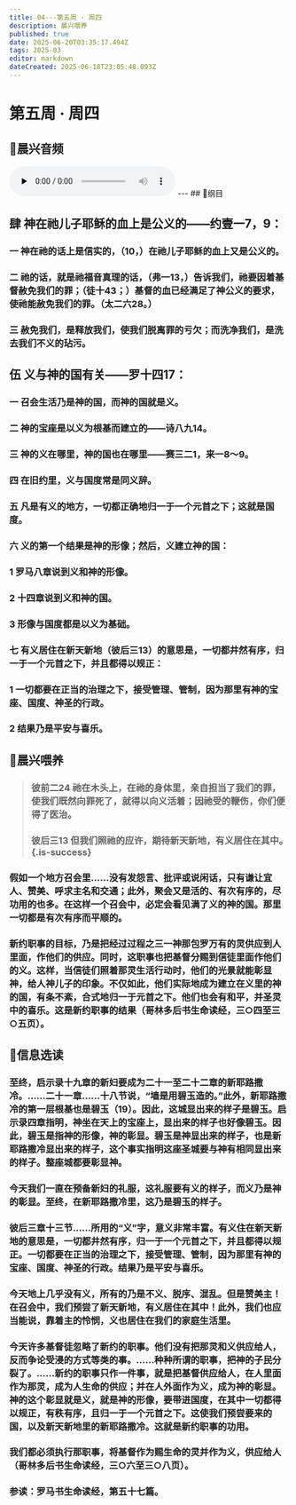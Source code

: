 ```yaml
---
title: 04---第五周 · 周四
description: 晨兴喂养
published: true
date: 2025-06-20T03:35:17.494Z
tags: 2025-03
editor: markdown
dateCreated: 2025-06-18T23:05:48.093Z
---
```


# 第五周 · 周四

## 🎵晨兴音频
<audio id="audio" controls="" preload="none">
      <source id="mp3" src="/2025-03/week5/week5day4.mp3">
</audio>
---
## 📖纲目

## 肆    神在祂儿子耶稣的血上是公义的——约壹一7，9：

### 一    神在祂的话上是信实的，（10，）在祂儿子耶稣的血上又是公义的。

### 二    祂的话，就是祂福音真理的话，（弗一13，）告诉我们，祂要因着基督赦免我们的罪；（徒十43；）基督的血已经满足了神公义的要求，使祂能赦免我们的罪。（太二六28。）

### 三    赦免我们，是释放我们，使我们脱离罪的亏欠；而洗净我们，是洗去我们不义的玷污。

## 伍    义与神的国有关——罗十四17：

### 一    召会生活乃是神的国，而神的国就是义。

### 二    神的宝座是以义为根基而建立的——诗八九14。

### 三    神的义在哪里，神的国也在哪里——赛三二1，来一8～9。

### 四    在旧约里，义与国度常是同义辞。

### 五    凡是有义的地方，一切都正确地归一于一个元首之下；这就是国度。

### 六    义的第一个结果是神的形像；然后，义建立神的国：

### 1    罗马八章说到义和神的形像。

### 2    十四章说到义和神的国。

### 3    形像与国度都是以义为基础。

### 七    有义居住在新天新地（彼后三13）的意思是，一切都井然有序，归一于一个元首之下，并且都得以规正：

### 1    一切都要在正当的治理之下，接受管理、管制，因为那里有神的宝座、国度、神圣的行政。

### 2    结果乃是平安与喜乐。

## 📖晨兴喂养

>### **彼前二24    祂在木头上，在祂的身体里，亲自担当了我们的罪，使我们既然向罪死了，就得以向义活着；因祂受的鞭伤，你们便得了医治。**
>
>### **彼后三13    但我们照祂的应许，期待新天新地，有义居住在其中。** {.is-success}

### 假如一个地方召会里……没有发怨言、批评或说闲话，只有谦让宜人、赞美、呼求主名和交通；此外，聚会又是活的、有次有序的，尽功用的也多。在这样一个召会中，必定会看见满了义的神的国。那里一切都是有次有序而平顺的。

### 新约职事的目标，乃是把经过过程之三一神那包罗万有的灵供应到人里面，作他们的供应。同时，这职事也把基督分赐到信徒里面作他们的义。这样，当信徒们照着那灵生活行动时，他们的光景就能彰显神，给人神儿子的印象。不仅如此，他们实际地成为建立在义里的神的国，有条不紊，合式地归一于元首之下。他们也会有和平，并圣灵中的喜乐。这是新约职事的结果（哥林多后书生命读经，三○四至三○五页）。

## 📖信息选读

### 至终，启示录十九章的新妇要成为二十一至二十二章的新耶路撒冷。……二十一章……十八节说，“墙是用碧玉造的。”此外，新耶路撒冷的第一层根基也是碧玉（19）。因此，这城显出来的样子是碧玉。启示录四章指明，神坐在天上的宝座上，显出来的样子也好像碧玉。因此，碧玉是指神的形像，神的彰显。碧玉是神显出来的样子，也是新耶路撒冷显出来的样子，这个事实指明这座圣城要与神有相同显出来的样子。整座城都要彰显神。

### 今天我们一直在预备新妇的礼服，这礼服要有义的样子，而义乃是神的彰显。至终，在新耶路撒冷里，这乃是碧玉的样子。

### 彼后三章十三节……所用的“义”字，意义非常丰富。有义住在新天新地的意思是，一切都井然有序，归一于一个元首之下，并且都得以规正。一切都要在正当的治理之下，接受管理、管制，因为那里有神的宝座、国度、神圣的行政。结果乃是平安与喜乐。

### 今天地上几乎没有义，所有的乃是不义、脱序、混乱。但是赞美主！在召会中，我们预尝了新天新地，有义居住在其中！此外，我们也应当能说，靠着主的怜悯，义也居住在我们的家庭生活里。

### 今天许多基督徒忽略了新约的职事。他们没有把那灵和义供应给人，反而争论受浸的方式等类的事。……种种所谓的职事，把神的子民分裂了。……新约的职事只作一件事，就是把基督供应给人，在人里面作为那灵，成为人生命的供应；并在人外面作为义，成为神的彰显。神的这个彰显就是义，就是神的形像，要带进国度，在其中一切都得以规正，有秩有序，且归一于一个元首之下。这使我们预尝要来的国，以及新天新地里的新耶路撒冷。这就是新约职事的功用。

### 我们都必须执行那职事，将基督作为赐生命的灵并作为义，供应给人（哥林多后书生命读经，三○六至三○八页）。

### 参读：罗马书生命读经，第五十七篇。

<!-- Google tag (gtag.js) -->

<script async src="https://www.googletagmanager.com/gtag/js?id=G-1P8709Z16T"></script>
<script>
  window.dataLayer = window.dataLayer || [];
  function gtag(){dataLayer.push(arguments);}
  gtag('js', new Date());

  gtag('config', 'G-1P8709Z16T');
</script>